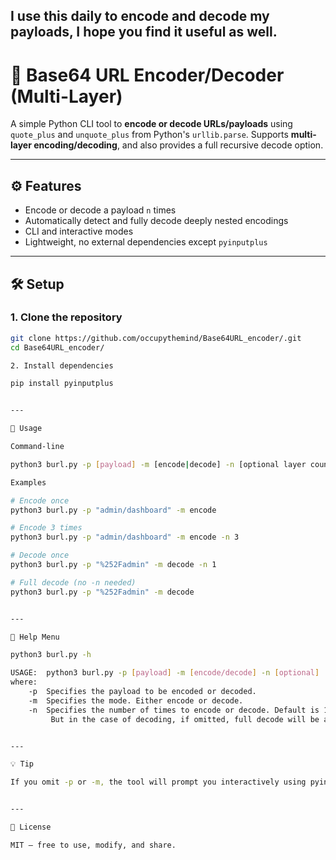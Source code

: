 I use this daily to encode and decode my payloads, I hope you find it useful as well.
---

# 🔐 Base64 URL Encoder/Decoder (Multi-Layer)

A simple Python CLI tool to **encode or decode URLs/payloads** using `quote_plus` and `unquote_plus` from Python's `urllib.parse`. Supports **multi-layer encoding/decoding**, and also provides a full recursive decode option.

---

## ⚙️ Features

- Encode or decode a payload `n` times
- Automatically detect and fully decode deeply nested encodings
- CLI and interactive modes
- Lightweight, no external dependencies except `pyinputplus`

---

## 🛠️ Setup

### 1. Clone the repository

```bash
git clone https://github.com/occupythemind/Base64URL_encoder/.git
cd Base64URL_encoder/

2. Install dependencies

pip install pyinputplus


---

🚀 Usage

Command-line

python3 burl.py -p [payload] -m [encode|decode] -n [optional layer count]

Examples

# Encode once
python3 burl.py -p "admin/dashboard" -m encode

# Encode 3 times
python3 burl.py -p "admin/dashboard" -m encode -n 3

# Decode once
python3 burl.py -p "%252Fadmin" -m decode -n 1

# Full decode (no -n needed)
python3 burl.py -p "%252Fadmin" -m decode


---

🧾 Help Menu

python3 burl.py -h

USAGE:  python3 burl.py -p [payload] -m [encode/decode] -n [optional] 
where:
    -p  Specifies the payload to be encoded or decoded.
    -m  Specifies the mode. Either encode or decode.
    -n  Specifies the number of times to encode or decode. Default is 1.
         But in the case of decoding, if omitted, full decode will be applied.


---

💡 Tip

If you omit -p or -m, the tool will prompt you interactively using pyinputplus.


---

📄 License

MIT — free to use, modify, and share.


